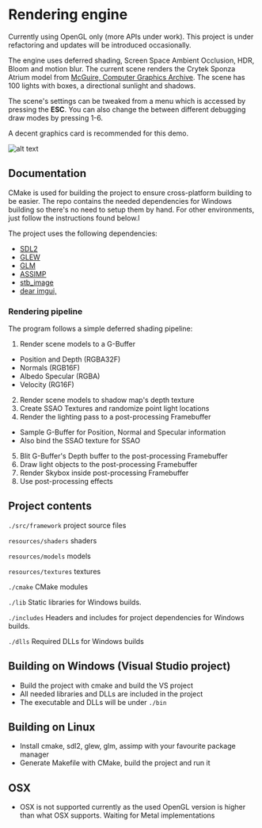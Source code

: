 # Rendering engine
Currently using OpenGL only (more APIs under work).
This project is under refactoring and updates will be introduced occasionally.

The engine uses deferred shading, Screen Space Ambient Occlusion, HDR, Bloom and motion blur. The current scene renders the Crytek Sponza Atrium model from [McGuire, Computer Graphics Archive](http://graphics.cs.williams.edu/data/meshes.xml). The scene has 100 lights with boxes, a directional sunlight and shadows.

The scene's settings can be tweaked from a menu which is accessed by pressing the __ESC__. You can also change the between different debugging draw modes by pressing 1-6.

A decent graphics card is recommended for this demo.

![alt text](http://fatsopanda.com/images/demo_640.png "demo screenshot")

## Documentation
CMake is used for building the project to ensure cross-platform building to be easier. The repo contains the needed dependencies for Windows building so there's no need to setup them by hand. For other environments, just follow the instructions found below.l

The project uses the following dependencies:
- [SDL2](https://www.libsdl.org/download-2.0.php)
- [GLEW](https://github.com/nigels-com/glew)
- [GLM](http://glm.g-truc.net/0.9.8/index.html)
- [ASSIMP](http://www.assimp.org/)
- [stb_image](https://github.com/nothings/stb)
- [dear imgui,](https://github.com/ocornut/imgui)

### Rendering pipeline
The program follows a simple deferred shading pipeline:

1. Render scene models to a G-Buffer
 * Position and Depth (RGBA32F)
 * Normals (RGB16F)
 * Albedo Specular (RGBA)
 * Velocity (RG16F)
2. Render scene models to shadow map's depth texture
3. Create SSAO Textures and randomize point light locations
4. Render the lighting pass to a post-processing Framebuffer
 * Sample G-Buffer for Position, Normal and Specular information
 * Also bind the SSAO texture for SSAO
5. Blit G-Buffer's Depth buffer to the post-processing Framebuffer
6. Draw light objects to the post-processing Framebuffer
7. Render Skybox inside post-processing Framebuffer
8. Use post-processing effects

## Project contents
`./src/framework` project source files

`resources/shaders` shaders

`resources/models` models

`resources/textures` textures

`./cmake` CMake modules

`./lib` Static libraries for Windows builds.

`./includes` Headers and includes for project dependencies for Windows builds.

`./dlls` Required DLLs for Windows builds

## Building on Windows (Visual Studio project)
- Build the project with cmake and build the VS project
- All needed libraries and DLLs are included in the project
- The executable and DLLs will be under `./bin`

## Building on Linux
- Install cmake, sdl2, glew, glm, assimp with your favourite package manager
- Generate Makefile with CMake, build the project and run it

## OSX
- OSX is not supported currently as the used OpenGL version is higher than what OSX supports. Waiting for Metal implementations
